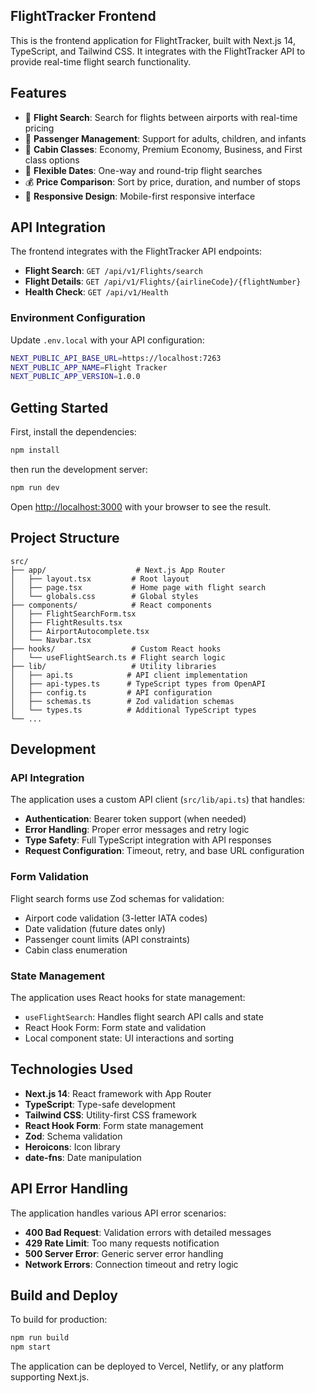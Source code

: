 
## FlightTracker Frontend

This is the frontend application for FlightTracker, built with Next.js 14, TypeScript, and Tailwind CSS. It integrates with the FlightTracker API to provide real-time flight search functionality.

## Features

- 🛫 **Flight Search**: Search for flights between airports with real-time pricing
- 👥 **Passenger Management**: Support for adults, children, and infants
- 🎫 **Cabin Classes**: Economy, Premium Economy, Business, and First class options
- 📅 **Flexible Dates**: One-way and round-trip flight searches
- 💰 **Price Comparison**: Sort by price, duration, and number of stops
- 📱 **Responsive Design**: Mobile-first responsive interface

## API Integration

The frontend integrates with the FlightTracker API endpoints:

- **Flight Search**: `GET /api/v1/Flights/search`
- **Flight Details**: `GET /api/v1/Flights/{airlineCode}/{flightNumber}`
- **Health Check**: `GET /api/v1/Health`

### Environment Configuration

Update `.env.local` with your API configuration:

```bash
NEXT_PUBLIC_API_BASE_URL=https://localhost:7263
NEXT_PUBLIC_APP_NAME=Flight Tracker
NEXT_PUBLIC_APP_VERSION=1.0.0
```

## Getting Started

First, install the dependencies:

```bash
npm install
```

then run the development server:

```bash
npm run dev
```

Open [http://localhost:3000](http://localhost:3000) with your browser to see the result.

## Project Structure

```
src/
├── app/                    # Next.js App Router
│   ├── layout.tsx         # Root layout
│   ├── page.tsx           # Home page with flight search
│   └── globals.css        # Global styles
├── components/            # React components
│   ├── FlightSearchForm.tsx
│   ├── FlightResults.tsx
│   ├── AirportAutocomplete.tsx
│   └── Navbar.tsx
├── hooks/                 # Custom React hooks
│   └── useFlightSearch.ts # Flight search logic
├── lib/                   # Utility libraries
│   ├── api.ts            # API client implementation
│   ├── api-types.ts      # TypeScript types from OpenAPI
│   ├── config.ts         # API configuration
│   ├── schemas.ts        # Zod validation schemas
│   └── types.ts          # Additional TypeScript types
└── ...
```

## Development

### API Integration

The application uses a custom API client (`src/lib/api.ts`) that handles:

- **Authentication**: Bearer token support (when needed)
- **Error Handling**: Proper error messages and retry logic
- **Type Safety**: Full TypeScript integration with API responses
- **Request Configuration**: Timeout, retry, and base URL configuration

### Form Validation

Flight search forms use Zod schemas for validation:

- Airport code validation (3-letter IATA codes)
- Date validation (future dates only)
- Passenger count limits (API constraints)
- Cabin class enumeration

### State Management

The application uses React hooks for state management:

- `useFlightSearch`: Handles flight search API calls and state
- React Hook Form: Form state and validation
- Local component state: UI interactions and sorting

## Technologies Used

- **Next.js 14**: React framework with App Router
- **TypeScript**: Type-safe development
- **Tailwind CSS**: Utility-first CSS framework
- **React Hook Form**: Form state management
- **Zod**: Schema validation
- **Heroicons**: Icon library
- **date-fns**: Date manipulation

## API Error Handling

The application handles various API error scenarios:

- **400 Bad Request**: Validation errors with detailed messages
- **429 Rate Limit**: Too many requests notification
- **500 Server Error**: Generic server error handling
- **Network Errors**: Connection timeout and retry logic

## Build and Deploy

To build for production:

```bash
npm run build
npm start
```

The application can be deployed to Vercel, Netlify, or any platform supporting Next.js.
